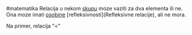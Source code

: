#matematika 
	Relacija u nekom [skupu](Skup) moze vaziti za dva elementa ili ne. Ona moze imati [osobine]() [refleksivnosti](Refleksivne relacije), ali ne mora. 
	
Na primer, relacija "<" 
